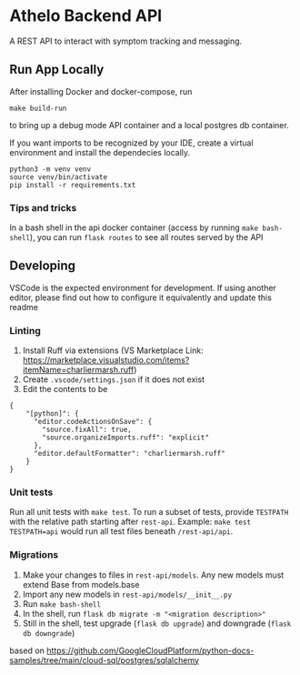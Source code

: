 # Athelo Backend API

A REST API to interact with symptom tracking and messaging.

## Run App Locally
After installing Docker and docker-compose, run
```
make build-run
```
to bring up a debug mode API container and a local postgres db container.

If you want imports to be recognized by your IDE, create a virtual environment
and install the dependecies locally. 
```
python3 -m venv venv
source venv/bin/activate
pip install -r requirements.txt
```

### Tips and tricks 
In a bash shell in the api docker container (access by running `make bash-shell`), you can run `flask routes` to see 
all routes served by the API

## Developing
VSCode is the expected environment for development. If using another editor, please find out how to configure it equivalently and update this readme

### Linting 
1. Install Ruff via extensions (VS Marketplace Link: https://marketplace.visualstudio.com/items?itemName=charliermarsh.ruff)
2. Create `.vscode/settings.json` if it does not exist
3. Edit the contents to be 
```
{
    "[python]": {
      "editor.codeActionsOnSave": {
        "source.fixAll": true,
        "source.organizeImports.ruff": "explicit"
      },
      "editor.defaultFormatter": "charliermarsh.ruff"
    }
}
```

### Unit tests
Run all unit tests with `make test`. To run a subset of tests, provide `TESTPATH` with the relative path
starting after `rest-api`. Example: `make test TESTPATH=api` would run all test files beneath `/rest-api/api`.

### Migrations
1. Make your changes to files in `rest-api/models`. Any new models must extend Base from models.base
2. Import any new models in `rest-api/models/__init__.py`
3. Run `make bash-shell`
4. In the shell, run `flask db migrate -m "<migration description>"`
5. Still in the shell, test upgrade (`flask db upgrade`) and downgrade (`flask db downgrade`)



based on https://github.com/GoogleCloudPlatform/python-docs-samples/tree/main/cloud-sql/postgres/sqlalchemy 